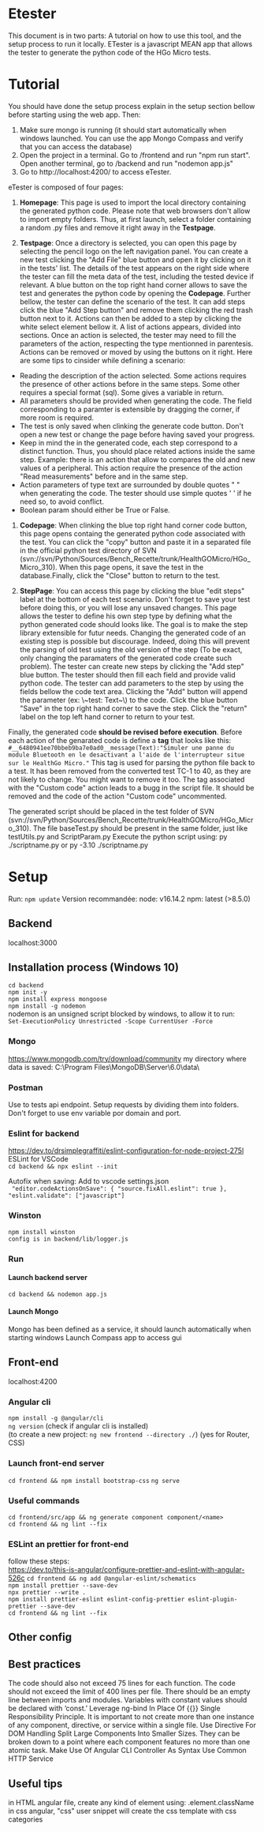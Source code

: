 # Etester
This document is in two parts: A tutorial on how to use this tool, and the setup process to run it locally.
ETester is a javascript MEAN app that allows the tester to generate the python code of the HGo Micro tests. 



# Tutorial
You should have done the setup process explain in the setup section bellow before starting using the web app. Then:
1. Make sure mongo is running (it should start automatically when windows launched. You can use the app Mongo Compass and verify that you can access the database)
2. Open the project in a terminal. Go to /frontend and run "npm run start". 
Open another terminal, go to /backend and run "nodemon app.js"
3. Go to http://localhost:4200/ to access eTester.

eTester is composed of four pages:
1. **Homepage**: This page is used to import the local directory containing the generated python code. Please note that web browsers don't allow to import empty folders. Thus, at first launch, select a folder containing a random .py files and remove it right away in the **Testpage**. 

2. **Testpage**: Once a directory is selected, you can open this page by selecting the pencil logo on the left navigation panel. You can create a new test clicking the "Add File" blue button and open it by clicking on it in the tests' list. The details of the test appears on the right side where the tester can fill the meta data of the test, including the tested device if relevant. A blue button on the top right hand corner allows to save the test and generates the python code by opening the **Codepage**. Further bellow, the tester can define the scenario of the test. It can add steps click the blue "Add Step button" and remove them clicking the red trash button next to it.
Actions can then be added to a step by clicking the white select element bellow it. A list of actions appears, divided into sections. Once an action is selected, the tester may need to fill the parameters of the action, respecting the type mentionned in parentesis. Actions can be removed or moved by using the buttons on it right. Here are some tips to cinsider while defining a scenario:
- Reading the description of the action selected. Some actions requires the presence of other actions before in the same steps. Some other requires a special format (sql). Some gives a variable in return.
- All parameters should be provided when generating the code. The field corresponding to a paramter is extensible by dragging the corner, if more room is required.
- The test is only saved when clinking the generate code button. Don't open a new test or change the page before having saved your progress.
- Keep in mind the in the generated code, each step correspond to a distinct function. Thus, you should place related actions inside the same step. Example: there is an action that allow to compares the old and new values of a peripheral. This action require the presence of the action "Read measurements" before and in the same step.
- Action parameters of type text are surrounded by double quotes " " when generating the code. The tester should use simple quotes ' ' if he need so, to avoid conflict.
- Boolean param should either be True or False. 

1. **Codepage**: When clinking the blue top right hand corner code button, this page opens containg the generated python code associated with the test. You can click the "copy" button and paste it in a separated file in the official python test directory of SVN (svn://svn/Python/Sources/Bench_Recette/trunk/HealthGOMicro/HGo_Micro_310). When this page opens, it save the test in the database.Finally, click the "Close" button to return to the test.

2. **StepPage**: You can access this page by clicking the blue "edit steps" label at the bottom of each test scenario. Don't forget to save your test before doing this, or you will lose any unsaved changes. This page allows the tester to define his own step type by defining what the python generated code should looks like. The goal is to make the step library extensible for futur needs.
Changing the generated code of an existing step is possible but discourage. Indeed, doing this will prevent the parsing of old test using the old version of the step (To be exact, only changing the paramaters of the generated code create such problem).
The tester can create new steps by clicking the "Add step" blue button. The tester should then fill each field and provide valid python code. The tester can add parameters to the step by using the fields bellow the code text area. Clicking the "Add" button will append the parameter (ex: \\~test: Text~\\) to the code. Click the blue button "Save" in the top right hand corner to save the step.
Click the "return" label on the top left hand corner to return to your test. 


Finally, the generated code **should be revised before execution**. Before each action of the genarated code is define a **tag** that looks like this: `#__6480941ee70bbeb9ba7e0ad0__message(Text):"Simuler une panne du module Bluetooth en le desactivant a l'aide de l'interrupteur situe sur le HealthGo Micro."`
 This tag is used for parsing the python file back to a test. It has been removed from the converted test TC-1 to 40, as they are not likely to change. You might want to remove it too. The tag associated with the "Custom code" action leads to a bugg in the script file. It should be removed and the code of the action "Custom code" uncommented.

The generated script should be placed in the test folder of SVN (svn://svn/Python/Sources/Bench_Recette/trunk/HealthGOMicro/HGo_Micro_310). The file baseTest.py should be present in the same folder, just like testUtils.py and ScriptParam.py
Execute the python script using: py ./scriptname.py 
or py -3.10 ./scriptname.py


# Setup
Run:
`npm update`
Version recommandée:
node: v16.14.2
npm: latest (>8.5.0)


## Backend 
localhost:3000

## Installation process (Windows 10)
`cd backend`<br/>
`npm init -y`<br/> 
`npm install express mongoose`<br/>
`npm install -g nodemon`<br/>
nodemon is an unsigned script blocked by windows, to allow it to run: <br/>
`Set-ExecutionPolicy Unrestricted -Scope CurrentUser -Force`

### Mongo
https://www.mongodb.com/try/download/community
my directory where data is saved: C:\Program Files\MongoDB\Server\6.0\data\

### Postman
Use to tests api endpoint.
Setup requests by dividing them into folders. 
Don't forget to use env variable por domain and port.

### Eslint for backend
https://dev.to/drsimplegraffiti/eslint-configuration-for-node-project-275l <br/>
ESLint for VSCode <br/>
`cd backend && npx eslint --init`

Autofix when saving: Add to vscode settings.json <br/>
`
"editor.codeActionsOnSave": {
"source.fixAll.eslint": true
},
"eslint.validate": ["javascript"]`


### Winston
`npm install winston` <br/>
`config is in backend/lib/logger.js`


### Run
#### Launch backend server 
`cd backend && nodemon app.js`

#### Launch Mongo
Mongo has been defined as a service, it should launch automatically when starting windows
Launch Compass app to access gui

## Front-end
localhost:4200

### Angular cli
`npm install -g @angular/cli` <br/>
`ng version` (check if angular cli is installed) <br/>
(to create a new project: `ng new frontend --directory ./`) (yes for Router, CSS)

### Launch front-end server 
`cd frontend && npm install bootstrap-css`
`ng serve` <br/>

### Useful commands
`cd frontend/src/app && ng generate component component/<name>` <br/>
`cd frontend && ng lint --fix`

### ESLint an prettier for front-end
follow these steps: <br/>
https://dev.to/this-is-angular/configure-prettier-and-eslint-with-angular-526c
`cd frontend && ng add @angular-eslint/schematics` <br/>
`npm install prettier --save-dev` <br/>
`npx prettier --write .` <br/>
`npm install prettier-eslint eslint-config-prettier eslint-plugin-prettier --save-dev` <br/>
`cd frontend && ng lint --fix` <br/>



## Other config


## Best practices
The code should also not exceed 75 lines for each function.
The code should not exceed the limit of 400 lines per file.
There should be an empty line between imports and modules.
Variables with constant values should be declared with ‘const.’
Leverage ng-bind In Place Of {{}}
Single Responsibility Principle. It is important to not create more than one instance of any component, directive, or service within a single file.
Use Directive For DOM Handling
Split Large Components Into Smaller Sizes. They can be broken down to a point where each component features no more than one atomic task.
Make Use Of Angular CLI
Controller As Syntax
Use Common HTTP Service

## Useful tips
in HTML angular file, create any kind of element using: .element.className
in css angular, "css" user snippet will create the css template with css categories
